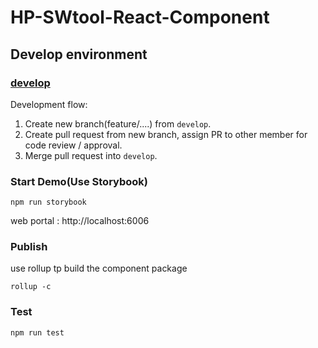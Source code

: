 # HP-SWtool-React-Component

## Develop environment
### [develop](https://github.azc.ext.hp.com/ray-huang/HP-SWTool-React-Component)
Development flow:
1. Create new branch(feature/....) from `develop`.
2. Create pull request from new branch, assign PR to other member for code review / approval.
3. Merge pull request into `develop`.

### Start Demo(Use Storybook)
```
npm run storybook
```

web portal : http://localhost:6006

### Publish
use rollup tp build the component package
```
rollup -c
```

### Test
```
npm run test
```
